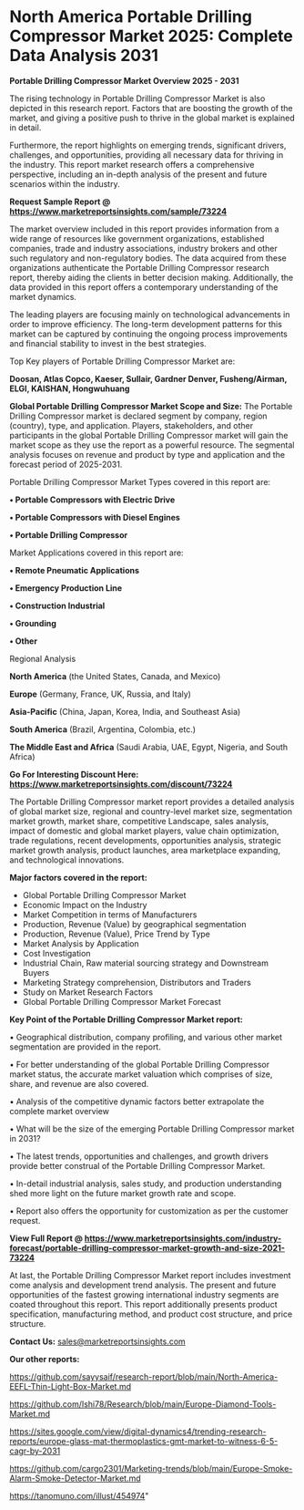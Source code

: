 # North America Portable Drilling Compressor Market 2025: Complete Data Analysis 2031

<Strong> Portable Drilling Compressor Market Overview 2025 - 2031</strong>

The rising technology in Portable Drilling Compressor Market is also depicted in this research report. Factors that are boosting the growth of the market, and giving a positive push to thrive in the global market is explained in detail.

Furthermore, the report highlights on emerging trends, significant drivers, challenges, and opportunities, providing all necessary data for thriving in the industry. This report market research offers a comprehensive perspective, including an in-depth analysis of the present and future scenarios within the industry.

<strong>Request Sample Report @ <a href=https://www.marketreportsinsights.com/sample/73224>https://www.marketreportsinsights.com/sample/73224</a></strong>

The market overview included in this report provides information from a wide range of resources like government organizations, established companies, trade and industry associations, industry brokers and other such regulatory and non-regulatory bodies. The data acquired from these organizations authenticate the Portable Drilling Compressor research report, thereby aiding the clients in better decision making. Additionally, the data provided in this report offers a contemporary understanding of the market dynamics.

The leading players are focusing mainly on technological advancements in order to improve efficiency. The long-term development patterns for this market can be captured by continuing the ongoing process improvements and financial stability to invest in the best strategies.

Top Key players of Portable Drilling Compressor Market are:

<strong>Doosan, Atlas Copco, Kaeser, Sullair, Gardner Denver, Fusheng/Airman, ELGI, KAISHAN, Hongwuhuang</strong>

<strong><b>Global Portable Drilling Compressor Market Scope and Size:</b></strong>
The Portable Drilling Compressor market is declared segment by company, region (country), type, and application. Players, stakeholders, and other participants in the global Portable Drilling Compressor market will gain the market scope as they use the report as a powerful resource. The segmental analysis focuses on revenue and product by type and application and the forecast period of 2025-2031.

Portable Drilling Compressor Market Types covered in this report are:

<strong>• Portable Compressors with Electric Drive

• Portable Compressors with Diesel Engines

• Portable Drilling Compressor</strong>

Market Applications covered in this report are:

<strong>• Remote Pneumatic Applications

• Emergency Production Line

• Construction Industrial

• Grounding

• Other</strong> 

Regional Analysis

<strong>North America</strong> (the United States, Canada, and Mexico)

<strong>Europe</strong> (Germany, France, UK, Russia, and Italy)

<strong>Asia-Pacific</strong> (China, Japan, Korea, India, and Southeast Asia)

<strong>South America</strong> (Brazil, Argentina, Colombia, etc.)

<strong>The Middle East and Africa</strong> (Saudi Arabia, UAE, Egypt, Nigeria, and South Africa)

<strong>Go For Interesting Discount Here: <a href=https://www.marketreportsinsights.com/discount/73224>https://www.marketreportsinsights.com/discount/73224</a></strong>

The Portable Drilling Compressor market report provides a detailed analysis of global market size, regional and country-level market size, segmentation market growth, market share, competitive Landscape, sales analysis, impact of domestic and global market players, value chain optimization, trade regulations, recent developments, opportunities analysis, strategic market growth analysis, product launches, area marketplace expanding, and technological innovations.

<strong><b>Major factors covered in the report:</b></strong>
<ul>
  <li>Global Portable Drilling Compressor Market </li>
  <li>Economic Impact on the Industry</li>
  <li>Market Competition in terms of Manufacturers</li>
  <li>Production, Revenue (Value) by geographical segmentation</li>
  <li>Production, Revenue (Value), Price Trend by Type</li>
  <li>Market Analysis by Application</li>
  <li>Cost Investigation</li>
  <li>Industrial Chain, Raw material sourcing strategy and Downstream Buyers</li>
  <li>Marketing Strategy comprehension, Distributors and Traders</li>
  <li>Study on Market Research Factors</li>
  <li>Global Portable Drilling Compressor Market Forecast</li>
</ul>

<strong><b>Key Point of the Portable Drilling Compressor Market report:</b></strong>

• Geographical distribution, company profiling, and various other market segmentation are provided in the report.

• For better understanding of the global Portable Drilling Compressor market status, the accurate market valuation which comprises of size, share, and revenue are also covered.

• Analysis of the competitive dynamic factors better extrapolate the complete market overview

• What will be the size of the emerging Portable Drilling Compressor market in 2031?

• The latest trends, opportunities and challenges, and growth drivers provide better construal of the Portable Drilling Compressor Market.

• In-detail industrial analysis, sales study, and production understanding shed more light on the future market growth rate and scope.

• Report also offers the opportunity for customization as per the customer request.

<strong><b>View Full Report @ <a href=https://www.marketreportsinsights.com/industry-forecast/portable-drilling-compressor-market-growth-and-size-2021-73224>https://www.marketreportsinsights.com/industry-forecast/portable-drilling-compressor-market-growth-and-size-2021-73224</a></b></strong>


At last, the Portable Drilling Compressor Market report includes investment come analysis and development trend analysis. The present and future opportunities of the fastest growing international industry segments are coated throughout this report. This report additionally presents product specification, manufacturing method, and product cost structure, and price structure.

<strong>Contact Us:</strong>
sales@marketreportsinsights.com

<strong>Our other reports:</strong>

<a href=https://github.com/sayysaif/research-report/blob/main/North-America-EEFL-Thin-Light-Box-Market.md>https://github.com/sayysaif/research-report/blob/main/North-America-EEFL-Thin-Light-Box-Market.md</a>

<a href=https://github.com/Ishi78/Research/blob/main/Europe-Diamond-Tools-Market.md>https://github.com/Ishi78/Research/blob/main/Europe-Diamond-Tools-Market.md</a>

<a href=https://sites.google.com/view/digital-dynamics4/trending-research-reports/europe-glass-mat-thermoplastics-gmt-market-to-witness-6-5-cagr-by-2031>https://sites.google.com/view/digital-dynamics4/trending-research-reports/europe-glass-mat-thermoplastics-gmt-market-to-witness-6-5-cagr-by-2031</a>

<a href=https://github.com/cargo2301/Marketing-trends/blob/main/Europe-Smoke-Alarm-Smoke-Detector-Market.md>https://github.com/cargo2301/Marketing-trends/blob/main/Europe-Smoke-Alarm-Smoke-Detector-Market.md</a>

<a href=https://tanomuno.com/illust/454974>https://tanomuno.com/illust/454974</a>"
